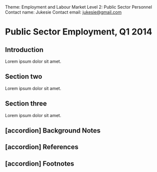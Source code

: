 Theme: Employment and Labour Market
Level 2: Public Sector Personnel
Contact name: Jukesie
Contact email: jukesie@gmail.com

# Public Sector Employment, Q1 2014

## Introduction

Lorem ipsum dolor sit amet.

## Section two

Lorem ipsum dolor sit amet.

## Section three

Lorem ipsum dolor sit amet.

## [accordion] Background Notes

## [accordion] References

## [accordion] Footnotes
